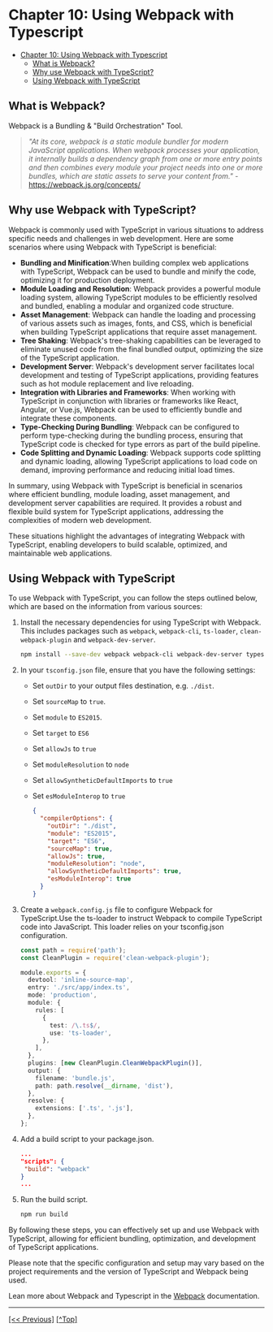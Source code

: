 # Chapter 10: Using Webpack with Typescript

- [Chapter 10: Using Webpack with Typescript](#chapter-10-using-webpack-with-typescript)
  - [What is Webpack?](#what-is-webpack)
  - [Why use Webpack with TypeScript?](#why-use-webpack-with-typescript)
  - [Using Webpack with TypeScript](#using-webpack-with-typescript)

## What is Webpack?

Webpack is a Bundling & "Build Orchestration" Tool. 

> *"At its core, webpack is a static module bundler for modern JavaScript applications. When webpack processes your application, it internally builds a dependency graph from one or more entry points and then combines every module your project needs into one or more bundles, which are static assets to serve your content from."* - https://webpack.js.org/concepts/

## Why use Webpack with TypeScript?

Webpack is commonly used with TypeScript in various situations to address specific needs and challenges in web development. Here are some scenarios where using Webpack with TypeScript is beneficial:

- **Bundling and Minification**:When building complex web applications with TypeScript, Webpack can be used to bundle and minify the code, optimizing it for production deployment.
- **Module Loading and Resolution**: Webpack provides a powerful module loading system, allowing TypeScript modules to be efficiently resolved and bundled, enabling a modular and organized code structure.
- **Asset Management**: Webpack can handle the loading and processing of various assets such as images, fonts, and CSS, which is beneficial when building TypeScript applications that require asset management.
- **Tree Shaking**: Webpack's tree-shaking capabilities can be leveraged to eliminate unused code from the final bundled output, optimizing the size of the TypeScript application.
- **Development Server**: Webpack's development server facilitates local development and testing of TypeScript applications, providing features such as hot module replacement and live reloading.
- **Integration with Libraries and Frameworks**: When working with TypeScript in conjunction with libraries or frameworks like React, Angular, or Vue.js, Webpack can be used to efficiently bundle and integrate these components.
- **Type-Checking During Bundling**: Webpack can be configured to perform type-checking during the bundling process, ensuring that TypeScript code is checked for type errors as part of the build pipeline.
- **Code Splitting and Dynamic Loading**: Webpack supports code splitting and dynamic loading, allowing TypeScript applications to load code on demand, improving performance and reducing initial load times.

In summary, using Webpack with TypeScript is beneficial in scenarios where efficient bundling, module loading, asset management, and development server capabilities are required. It provides a robust and flexible build system for TypeScript applications, addressing the complexities of modern web development.

These situations highlight the advantages of integrating Webpack with TypeScript, enabling developers to build scalable, optimized, and maintainable web applications.

## Using Webpack with TypeScript

To use Webpack with TypeScript, you can follow the steps outlined below, which are based on the information from various sources:

1. Install the necessary dependencies for using TypeScript with Webpack. This includes packages such as `webpack`, `webpack-cli`, `ts-loader`, `clean-webpack-plugin` and `webpack-dev-server`.

    ```bash
    npm install --save-dev webpack webpack-cli webpack-dev-server typescript ts-loader
    ```

2. In your `tsconfig.json` file, ensure that you have the following settings:
   - Set `outDir` to your output files destination, e.g. `./dist`.
   - Set `sourceMap` to `true`.
   - Set `module` to `ES2015`.
   - Set `target` to `ES6`
   - Set `allowJs` to `true`
   - Set `moduleResolution` to `node`
   - Set `allowSyntheticDefaultImports` to `true`
   - Set `esModuleInterop` to `true`

      ```json
      {
        "compilerOptions": {
          "outDir": "./dist",
          "module": "ES2015",
          "target": "ES6",
          "sourceMap": true,
          "allowJs": true,
          "moduleResolution": "node",
          "allowSyntheticDefaultImports": true,
          "esModuleInterop": true
        }
      }
      ```

3. Create a `webpack.config.js` file to configure Webpack for TypeScript.Use the ts-loader to instruct Webpack to compile TypeScript code into JavaScript. This loader relies on your tsconfig.json configuration.
  
      ```TypeScript
      const path = require('path');
      const CleanPlugin = require('clean-webpack-plugin');

      module.exports = {
        devtool: 'inline-source-map',
        entry: './src/app/index.ts',
        mode: 'production',
        module: {
          rules: [
            {
              test: /\.ts$/,
              use: 'ts-loader',
            },
          ],
        },
        plugins: [new CleanPlugin.CleanWebpackPlugin()],
        output: {
          filename: 'bundle.js',
          path: path.resolve(__dirname, 'dist'),
        },
        resolve: {
          extensions: ['.ts', '.js'],
        },
      };
      ```

4. Add a build script to your package.json.
   ```JSON
   ...
   "scripts": {
    "build": "webpack"
   }
   ...
   ```
5. Run the build script.
   ```bash
   npm run build
   ```

By following these steps, you can effectively set up and use Webpack with TypeScript, allowing for efficient bundling, optimization, and development of TypeScript applications.

Please note that the specific configuration and setup may vary based on the project requirements and the version of TypeScript and Webpack being used.

Lean more about Webpack and Typescript in the [Webpack](https://webpack.js.org/guides/typescript/) documentation.

--- 

[[<< Previous]](../Chapter-09/README.md) [[^Top]](#chapter-10-using-webpack-with-typescript)
